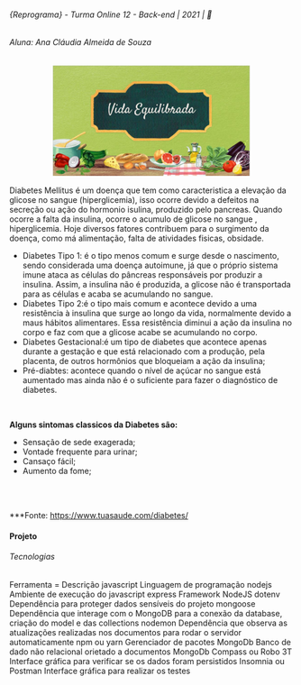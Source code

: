 <h6>{Reprograma} - Turma Online 12 - Back-end | 2021 |  🚀</h6>

<h6>Aluna:  Ana Cláudia Almeida de Souza</h6>

<p  align = "center">
<img src = "vidaequilibrada.JPG" width="350">
</p>


<p>Diabetes Mellitus é um doença que tem como caracteristica a elevação da glicose no sangue (hiperglicemia), isso ocorre devido a defeitos na secreção ou ação do hormonio isulina, produzido pelo pancreas. Quando ocorre a falta da insulina, ocorre o acumulo de glicose no sangue , hiperglicemia.
Hoje diversos fatores contribuem para o surgimento da doença, como má alimentação, falta de atividades fisicas, obsidade.<br>
<ul>
<li>Diabetes Tipo 1: é o tipo menos comum e surge desde o nascimento, sendo considerada uma doença autoimune, já que o próprio sistema imune ataca as células do pâncreas responsáveis por produzir a insulina. Assim, a insulina não é produzida, a glicose não é transportada para as células e acaba se acumulando no sangue.

<li>Diabetes Tipo 2:é o tipo mais comum e acontece devido a uma resistência à insulina que surge ao longo da vida, normalmente devido a maus hábitos alimentares. Essa resistência diminui a ação da insulina no corpo e faz com que a glicose acabe se acumulando no corpo.

<li>Diabetes Gestacional:é um tipo de diabetes que acontece apenas durante a gestação e que está relacionado com a produção, pela placenta, de outros hormônios que bloqueiam a ação da insulina;

<li> Pré-diabtes: acontece quando o nível de açúcar no sangue está aumentado mas ainda não é o suficiente para fazer o diagnóstico de diabetes.
</ul><br>

<b>Alguns sintomas classicos da Diabetes são:</b>
<ul>
<li>Sensação de sede exagerada;
<li>Vontade frequente para urinar;
<li>Cansaço fácil;
<li>Aumento da fome;
</ul> <br><br></p>

***Fonte: https://www.tuasaude.com/diabetes/ <br>

<h4>Projeto</h4>

<h6>Tecnologias</h6>
Ferramenta = Descrição
javascript	Linguagem de programação
nodejs	Ambiente de execução do javascript
express	Framework NodeJS
dotenv	Dependência para proteger dados sensíveis do projeto
mongoose	Dependência que interage com o MongoDB para a conexão da database, criação do model e das collections
nodemon	Dependência que observa as atualizações realizadas nos documentos para rodar o servidor automaticamente
npm ou yarn	Gerenciador de pacotes
MongoDb	Banco de dado não relacional orietado a documentos
MongoDb Compass ou Robo 3T	Interface gráfica para verificar se os dados foram persistidos
Insomnia ou Postman	Interface gráfica para realizar os testes






